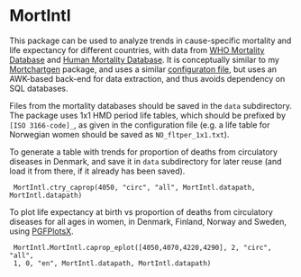 # MortIntl

This package can be used to analyze trends in cause-specific mortality and life
expectancy for different countries, with data from
[WHO Mortality Database](https://www.who.int/data/data-collection-tools/who-mortality-database)
and [Human Mortality Database](https://www.mortality.org/). It is conceptually
similar to my [Mortchartgen](https://github.com/klpn/Mortchartgen.jl) package, and uses a similar
[configuraton file](data/mortintl.json), but uses an AWK-based back-end for
data extraction, and thus avoids dependency on SQL databases.

Files from the mortality databases should be saved in the `data` subdirectory.
The package uses 1x1 HMD period life tables, which should be prefixed by
`[ISO 3166-code]_`, as given in the configuration file (e.g. a life table for 
Norwegian women should be saved as `NO_fltper_1x1.txt`).

To generate a table with trends for proportion of deaths from circulatory
diseases in Denmark, and save it in `data` subdirectory for later
reuse (and load it from there, if it already has been saved).

```{.julia}
 MortIntl.ctry_caprop(4050, "circ", "all", MortIntl.datapath, MortIntl.datapath)
```

To plot life expectancy at birth vs proportion of deaths from circulatory
diseases for all ages in women, in Denmark, Finland, Norway and Sweden, using
[PGFPlotsX](https://github.com/KristofferC/PGFPlotsX.jl).

```{.julia}
 MortIntl.MortIntl.caprop_eplot([4050,4070,4220,4290], 2, "circ", "all",
 1, 0, "en", MortIntl.datapath, MortIntl.datapath)
```
